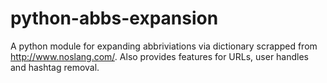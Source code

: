 # python-abbs-expansion
A python module for expanding abbriviations via dictionary scrapped from http://www.noslang.com/. Also provides features for URLs, user handles and hashtag removal.
